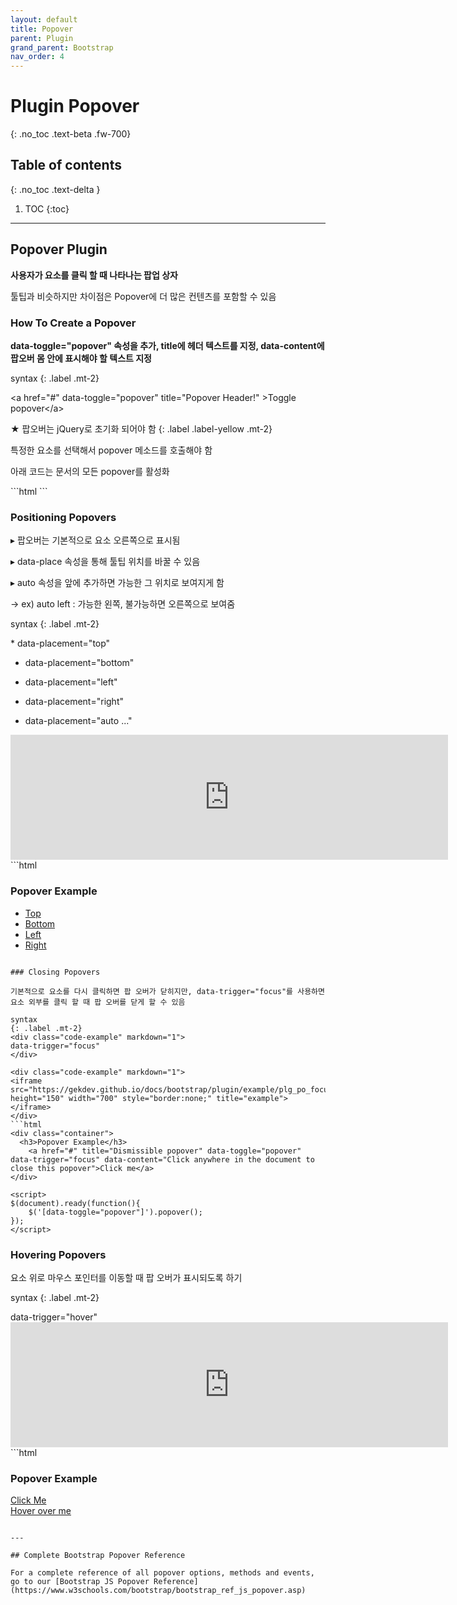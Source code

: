 ```yaml
---
layout: default
title: Popover
parent: Plugin
grand_parent: Bootstrap
nav_order: 4
---
```


# Plugin Popover
{: .no_toc .text-beta .fw-700}

## Table of contents
{: .no_toc .text-delta }

1. TOC
{:toc}

---

## Popover Plugin

**사용자가 요소를 클릭 할 때 나타나는 팝업 상자**

툴팁과 비슷하지만 차이점은 Popover에 더 많은 컨텐츠를 포함할 수 있음

### How To Create a Popover

**data-toggle="popover" 속성을 추가, title에 헤더 텍스트를 지정, data-content에 팝오버 몸 안에 표시해야 할 텍스트 지정**

syntax
{: .label .mt-2}
<div class="code-example" markdown="1"> 
&#60;a href="#" data-toggle="popover" title="Popover Header!" &#62;Toggle popover&#60;/a&#62;
</div>

★ 팝오버는 jQuery로 초기화 되어야 함
{: .label .label-yellow .mt-2}
<div class="code-example" markdown="1"> 
특정한 요소를 선택해서 popover 메소드를 호출해야 함

아래 코드는 문서의 모든 popover를 활성화
</div>
```html
<script>
$(document).ready(function(){
  $('[data-toggle="popover"]').popover();
});
</script>
```

### Positioning Popovers

&#9656; 팝오버는 기본적으로 요소 오른쪽으로 표시됨

&#9656; data-place 속성을 통해 툴팁 위치를 바꿀 수 있음

&#9656; auto 속성을 앞에 추가하면 가능한 그 위치로 보여지게 함

&#8594; ex) auto left : 가능한 왼쪽, 불가능하면 오른쪽으로 보여줌

syntax
{: .label .mt-2}
<div class="code-example" markdown="1">
* data-placement="top"

* data-placement="bottom"

* data-placement="left"

* data-placement="right"

* data-placement="auto ..."
</div>

<div class="code-example" markdown="1">
<iframe src="https://gekdev.github.io/docs/bootstrap/plugin/example/plg_po_place.html" height="200" width="700" style="border:none;" title="example"></iframe>
</div>
```html
<div class="container">
  <h3>Popover Example</h3>
  <ul class="list-inline">
    <li><a href="#" title="Header" data-toggle="popover" data-placement="top" data-content="Content">Top</a></li>
    <li><a href="#" title="Header" data-toggle="popover" data-placement="bottom" data-content="Content">Bottom</a></li>
    <li><a href="#" title="Header" data-toggle="popover" data-placement="left" data-content="Content">Left</a></li>
    <li><a href="#" title="Header" data-toggle="popover" data-placement="right" data-content="Content">Right</a></li>
  </ul>
</div>

<script>
$(document).ready(function(){
    $('[data-toggle="popover"]').popover();   
});
</script>
```

### Closing Popovers

기본적으로 요소를 다시 클릭하면 팝 오버가 닫히지만, data-trigger="focus"를 사용하면 요소 외부를 클릭 할 때 팝 오버를 닫게 할 수 있음

syntax
{: .label .mt-2}
<div class="code-example" markdown="1">
data-trigger="focus"
</div>

<div class="code-example" markdown="1">
<iframe src="https://gekdev.github.io/docs/bootstrap/plugin/example/plg_po_focus.html" height="150" width="700" style="border:none;" title="example"></iframe>
</div>
```html
<div class="container">
  <h3>Popover Example</h3>
    <a href="#" title="Dismissible popover" data-toggle="popover" data-trigger="focus" data-content="Click anywhere in the document to close this popover">Click me</a>
</div>

<script>
$(document).ready(function(){
    $('[data-toggle="popover"]').popover();   
});
</script>
```

### Hovering Popovers

요소 위로 마우스 포인터를 이동할 때 팝 오버가 표시되도록 하기

syntax
{: .label .mt-2}
<div class="code-example" markdown="1">
data-trigger="hover"
</div>

<div class="code-example" markdown="1">
<iframe src="https://gekdev.github.io/docs/bootstrap/plugin/example/plg_po_hover.html" height="200" width="700" style="border:none;" title="example"></iframe>
</div>
```html
<div class="container">
  <h3>Popover Example</h3>
  <a href="#" title="Header" data-toggle="popover" data-content="Some content">Click Me</a><br>
  <a href="#" title="Header" data-toggle="popover" data-trigger="hover" data-content="Some content">Hover over me</a>
</div>

<script>
$(document).ready(function(){
    $('[data-toggle="popover"]').popover();   
});
</script>
```

---

## Complete Bootstrap Popover Reference

For a complete reference of all popover options, methods and events, go to our [Bootstrap JS Popover Reference](https://www.w3schools.com/bootstrap/bootstrap_ref_js_popover.asp)
